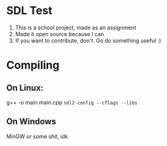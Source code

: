 # SDL Test

1. This is a school project, made as an assignment
2. Made it open source because I can
3. If you want to contribute, don't. Go do something useful :)

# Compiling

## On Linux:

g++ -o main main.cpp `sdl2-config --cflags --libs`

## On Windows

MinGW or some shit, idk

